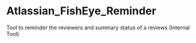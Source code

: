 # Atlassian_FishEye_Reminder
Tool to reminder the reviewers and summary status of a reviews (Internal Tool)
